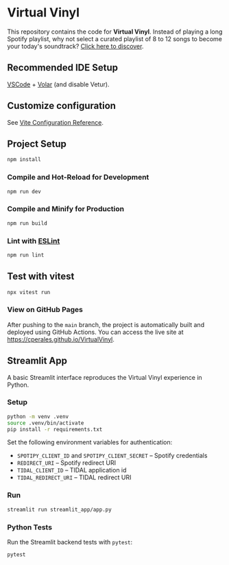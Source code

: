 # Virtual Vinyl

This repository contains the code for **Virtual Vinyl**. Instead of playing a long Spotify playlist, why not select a curated playlist of 8 to 12 songs to become your today's soundtrack? [Click here to discover](https://cperales.github.io/VirtualVinyl).

## Recommended IDE Setup

[VSCode](https://code.visualstudio.com/) + [Volar](https://marketplace.visualstudio.com/items?itemName=Vue.volar) (and disable Vetur).

## Customize configuration

See [Vite Configuration Reference](https://vite.dev/config/).

## Project Setup

```sh
npm install
```

### Compile and Hot-Reload for Development

```sh
npm run dev
```

### Compile and Minify for Production

```sh
npm run build
```

### Lint with [ESLint](https://eslint.org/)

```sh
npm run lint
```

## Test with vitest

```sh
npx vitest run
```

### View on GitHub Pages

After pushing to the `main` branch, the project is automatically built
and deployed using GitHub Actions. You can access the live site at
<https://cperales.github.io/VirtualVinyl>.

## Streamlit App

A basic Streamlit interface reproduces the Virtual Vinyl experience in Python.

### Setup

```sh
python -m venv .venv
source .venv/bin/activate
pip install -r requirements.txt
```

Set the following environment variables for authentication:

- `SPOTIPY_CLIENT_ID` and `SPOTIPY_CLIENT_SECRET` – Spotify credentials
- `REDIRECT_URI` – Spotify redirect URI
- `TIDAL_CLIENT_ID` – TIDAL application id
- `TIDAL_REDIRECT_URI` – TIDAL redirect URI

### Run

```sh
streamlit run streamlit_app/app.py
```

### Python Tests

Run the Streamlit backend tests with `pytest`:

```sh
pytest
```
